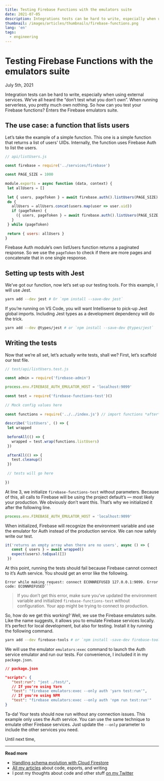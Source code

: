 ```yaml
---
title: Testing Firebase Functions with the emulators suite
date: 2021-07-05
description: Integrations tests can be hard to write, especially when using external services. Here's how to use the Firebase emulators suite to test your serverless Functions.
thumbnail: /images/articles/thumbnails/firebase-functions.png
lang: 'en'
tags:
  - engineering
---
```


# Testing Firebase Functions with the emulators suite

<span class="article-date">July 5th, 2021</span>

Integration tests can be hard to write, especially when using external services. We’ve all heard the “don’t test what you don’t own”. When running serverless, you pretty much own nothing. So how can you test your Firebase functions? Enters the Firebase emulators suite.

## The use case: a function that lists users

Let’s take the example of a simple function. This one is a simple function that returns a list of users' UIDs. Internally, the function uses Firebase Auth to list the users.

```js
// api/listUsers.js

const firebase = require('../services/firebase')
 
const PAGE_SIZE = 1000
 
module.exports = async function (data, context) {
 let allUsers = []
 
 let { users, pageToken } = await firebase.auth().listUsers(PAGE_SIZE)
 do {
   allUsers = allUsers.concat(users.map(user => user.uid))
   if (pageToken) {
     ({ users, pageToken } = await firebase.auth().listUsers(PAGE_SIZE, pageToken))
   }
 } while (pageToken)
 
 return { users: allUsers }
}
```

Firebase Auth module’s own listUsers function returns a paginated response. So we use the `pageToken` to check if there are more pages and concatenate that in one single response.

## Setting up tests with Jest

We’ve got our function, now let’s set up our testing tools. For this example, I will use Jest.

```sh
yarn add --dev jest # Or `npm install --save-dev jest`
```

If you’re running on VS Code, you will want Intellisense to pick-up Jest global imports. Including Jest types as a development dependency will do the trick. 

```sh
yarn add --dev @types/jest # or `npm install --save-dev @types/jest`
```

## Writing the tests

Now that we’re all set, let’s actually write tests, shall we? First, let’s scaffold our test file.

```js
// test/api/listUsers.test.js

const admin = require('firebase-admin')
 
process.env.FIREBASE_AUTH_EMULATOR_HOST = 'localhost:9099'
 
const test = require('firebase-functions-test')()
 
// Mock config values here
 
const functions = require('../../index.js') // import functions *after* initializing Firebase
 
describe('listUsers', () => {
 let wrapped
 
 beforeAll(() => {
   wrapped = test.wrap(functions.listUsers)
 })
 
 afterAll(() => {
   test.cleanup()
 })
 
 // tests will go here
 
})
```

At line 3, we initialize `firebase-functions-test` without parameters. Because of this, all calls to Firebase will be using the project default’s — most likely your production. We obviously don’t want this. That’s why we initialized it after the following line.

```js
process.env.FIREBASE_AUTH_EMULATOR_HOST = 'localhost:9099'
```

When initialized, Firebase will recognize the environment variable and use the emulator for Auth instead of the production service. We can now safely write our test.

```js
it('returns an empty array when there are no users', async () => {
   const { users } = await wrapped()
   expect(users).toEqual([])
 })
```

At this point, running the tests should fail because Firebase cannot connect to it’s Auth service. You should get an error like the following.

```
Error while making request: connect ECONNREFUSED 127.0.0.1:9099. Error code: ECONNREFUSED```
```

> If you don’t get this error, make sure you’ve updated the environment variable and initialized `firebase-functions-test` without configuration. Your app might be trying to connect to production. 

So, how do we get this working? Well, we use the Firebase emulators suite. Like the name suggests, it allows you to emulate Firebase services locally. It’s perfect for local development, but also for testing. Install it by running the following command.

```sh
yarn add --dev firebase-tools # or `npm install -save-dev firebase-tools`
```

We will use the emulator `emulators:exec` command to launch the Auth service emulator and run our tests. For convenience, I included it in my `package.json`.

```json
// package.json 

"scripts": {
   "test:run": "jest ./test/",
   // If you're using Yarn
   "test": "firebase emulators:exec --only auth 'yarn test:run'",
   // If you're using NPM
   "test": "firebase emulators:exec --only auth 'npm run test:run'"
}
```

Ta-da! Your tests should now run without any connection issues. This example only uses the Auth service. You can use the same technique to emulate other Firebase services. Just update the `--only` parameter to include the other services you need.

Until next time,

---

**Read more**

- [Handling schema evolution with Cloud Firestore](https://strift.medium.com/handling-schema-evolution-with-cloud-firestore-22d94fb9722f)
- [All my articles](/articles/) about code, esports, and writing
- I post my thoughts about code and other stuff [on my Twitter](https://twitter.com/lau_cazanove)
